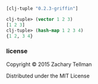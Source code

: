 
```clj
[clj-tuple "0.2.3-griffin"]
```

```clj
clj-tuple> (vector 1 2 3)
[1 2 3]
clj-tuple> (hash-map 1 2 3 4)
{1 2, 3 4}
```

### license

Copyright © 2015 Zachary Tellman

Distributed under the MIT License
